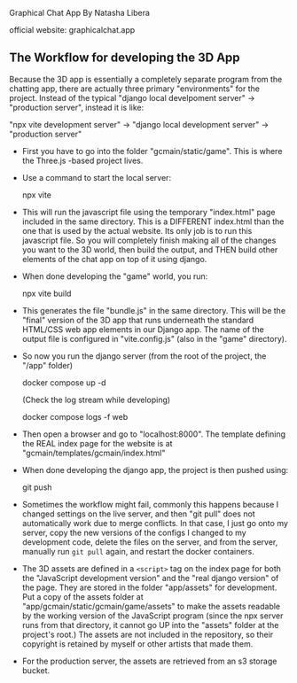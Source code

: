 Graphical Chat App
By Natasha Libera

official website: graphicalchat.app


The Workflow for developing the 3D App
--------------------------------------
Because the 3D app is essentially a completely separate program from the chatting app, there are actually three primary "environments" for the project.
Instead of the typical "django local develpoment server" -> "production server", instead it is like:

"npx vite development server" -> "django local development server" -> "production server"


* First you have to go into the folder "gcmain/static/game". This is where the Three.js -based project lives.
* Use a command to start the local server:

    npx vite

* This will run the javascript file using the temporary "index.html" page included in the same directory. This is a
  DIFFERENT index.html than the one that is used by the actual website. Its only job is to run this javascript file. So you
  will completely finish making all of the changes you want to the 3D world, then build the output, and THEN build other elements of
  the chat app on top of it using django.

* When done developing the "game" world, you run:

    npx vite build

* This generates the file "bundle.js" in the same directory. This will be the "final" version of the 3D app that runs underneath the standard
  HTML/CSS web app elements in our Django app. The name of the output file is configured in "vite.config.js" (also in the "game" directory).

* So now you run the django server (from the root of the project, the "/app" folder)

    docker compose up -d

    (Check the log stream while developing)

    docker compose logs -f web

* Then open a browser and go to "localhost:8000". The template defining the REAL index page for the website is at "gcmain/templates/gcmain/index.html"
* When done developing the django app, the project is then pushed using:

    git push

* Sometimes the workflow might fail, commonly this happens because I changed settings on the live server, and then "git pull" does not automatically work due
  to merge conflicts. In that case, I just go onto my server, copy the new versions of the configs I changed to my development code, delete the files on the server,
  and from the server, manually run `git pull` again, and restart the docker containers.

* The 3D assets are defined in a `<script>` tag on the index page for both the "JavaScript development version" and the "real django version" of the page.
  They are stored in the folder "app/assets" for development. Put a copy of the assets folder at "app/gcmain/static/gcmain/game/assets" to make the assets
  readable by the working version of the JavaScript program (since the npx server runs from that directory, it cannot go UP into the "assets" folder at the project's root.) The assets are not included in the repository, so their copyright is retained by myself or other artists that made them.

* For the production server, the assets are retrieved from an s3 storage bucket.